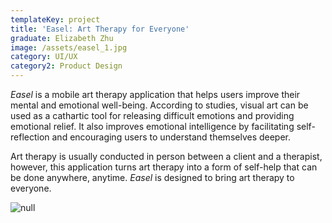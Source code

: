 ```yaml
---
templateKey: project
title: 'Easel: Art Therapy for Everyone'
graduate: Elizabeth Zhu
image: /assets/easel_1.jpg
category: UI/UX
category2: Product Design
---
```

_Easel_ is a mobile art therapy application that helps users improve their mental and emotional well-being. According to studies, visual art can be used as a cathartic tool for releasing difficult emotions and providing emotional relief. It also improves emotional intelligence by facilitating self-reflection and encouraging users to understand themselves deeper.

Art therapy is usually conducted in person between a client and a therapist, however, this application turns art therapy into a form of self-help that can be done anywhere, anytime. _Easel_ is designed to bring art therapy to everyone.

![null](/assets/easel_2.jpg)
